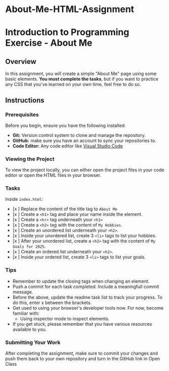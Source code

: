 # About-Me-HTML-Assignment

# Introduction to Programming Exercise - About Me

## Overview
In this assignment, you will create a simple "About Me" page using some basic elements. **You must complete the tasks**, but if you want to practice any CSS that you've learned on your own time, feel free to do so.

## Instructions

### Prerequisites

Before you begin, ensure you have the following installed:

- **Git:** Version control system to clone and manage the repository.
- **GitHub:** make sure you have an account to sync your repositories to.
- **Code Editor:** Any code editor like [Visual Studio Code](https://code.visualstudio.com/)

### Viewing the Project

To view the project locally, you can either open the project files in your code editor or open the HTML files in your browser.

### Tasks

Inside `index.html`:
- [x ] Replace the content of the title tag to `About Me`
- [x ] Create a `<h1>` tag and place your name inside the element.
- [x ] Create a `<hr>` tag underneath your `<h1>`
- [x ] Create a `<h2>` tag with the content of `My Hobbies`.
- [x ] Create an unordered list underneath your `<h2>`.
- [x ] Inside your unordered list, create 3 `<li>` tags to list your hobbies.
- [x ] After your unordered list, create a `<h2>` tag with the content of `My Goals for 2025`.
- [x ] Create an ordered list underneath your `<h2>`.
- [x ] Inside your ordered list, create 3 `<li>` tags to list your goals.



### Tips
- Remember to update the closing tags when changing an element.
- Push a commit for each task completed. Include a meaningfull commit message.
- Before the above, update the readme task list to track your progress. To do this, enter x between the brackets.
- Get used to using your browser's developer tools now. For now, become familiar with: 
    - Using inspector mode to inspect elements.
- If you get stuck, please remember that you have various resources available to you.


### Submitting Your Work

After completing the assignment, make sure to commit your changes and push them back to your own repository and turn in the GitHub link in Open Class
